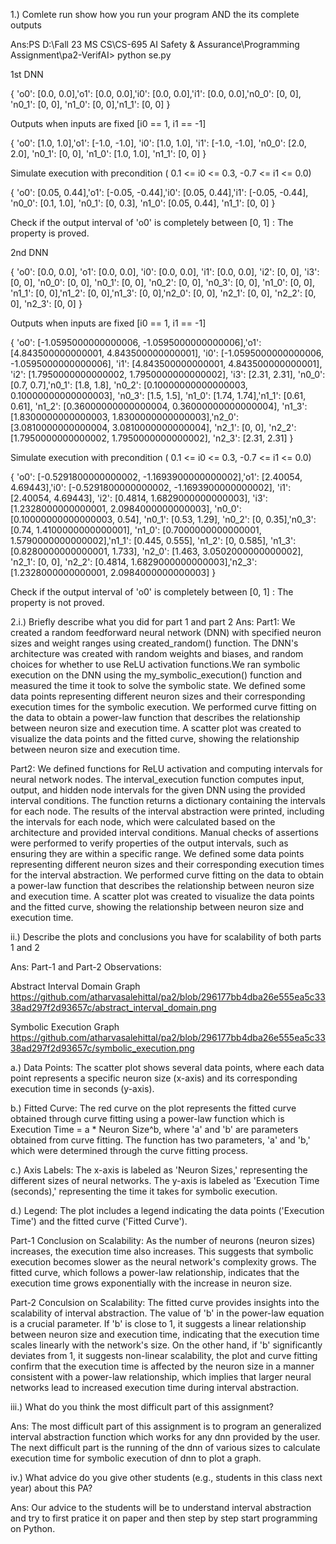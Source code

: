 1.) Comlete run show how you run your program AND the its complete outputs

Ans:PS D:\Fall 23 MS CS\CS-695 AI Safety & Assurance\Programming Assignment\pa2-VerifAI> python se.py

1st DNN

{  'o0': [0.0, 0.0],'o1': [0.0, 0.0],'i0': [0.0, 0.0],'i1': [0.0, 0.0],'n0_0': [0, 0], 'n0_1': [0, 0], 'n1_0': [0, 0],'n1_1': [0, 0] }

Outputs when inputs are fixed [i0 == 1, i1 == -1]

{  'o0': [1.0, 1.0],'o1': [-1.0, -1.0], 'i0': [1.0, 1.0], 'i1': [-1.0, -1.0], 'n0_0': [2.0, 2.0], 'n0_1': [0, 0], 'n1_0': [1.0, 1.0], 'n1_1': [0, 0] }

Simulate execution with precondition ( 0.1 <= i0 <= 0.3, -0.7 <= i1 <= 0.0)

{  'o0': [0.05, 0.44],'o1': [-0.05, -0.44],'i0': [0.05, 0.44],'i1': [-0.05, -0.44], 'n0_0': [0.1, 1.0], 'n0_1': [0, 0.3], 'n1_0': [0.05, 0.44], 'n1_1': [0, 0] }

Check if the output interval of 'o0' is completely between [0, 1] : The property is proved.

2nd DNN

{ 'o0': [0.0, 0.0], 'o1': [0.0, 0.0], 'i0': [0.0, 0.0], 'i1': [0.0, 0.0], 'i2': [0, 0], 'i3': [0, 0], 'n0_0': [0, 0], 'n0_1': [0, 0], 'n0_2': [0, 0], 
'n0_3': [0, 0],  'n1_0': [0, 0], 'n1_1': [0, 0],'n1_2': [0, 0],'n1_3': [0, 0],'n2_0': [0, 0], 'n2_1': [0, 0], 'n2_2': [0, 0], 'n2_3': [0, 0] }

Outputs when inputs are fixed [i0 == 1, i1 == -1]

{  'o0': [-1.0595000000000006, -1.0595000000000006],'o1': [4.843500000000001, 4.843500000000001], 'i0': [-1.0595000000000006, -1.0595000000000006], 
'i1': [4.843500000000001, 4.843500000000001], 'i2': [1.7950000000000002, 1.7950000000000002], 'i3': [2.31, 2.31], 'n0_0': [0.7, 0.7],'n0_1': [1.8, 1.8], 
'n0_2': [0.10000000000000003, 0.10000000000000003], 'n0_3': [1.5, 1.5], 'n1_0': [1.74, 1.74],'n1_1': [0.61, 0.61], 
'n1_2': [0.36000000000000004, 0.36000000000000004], 'n1_3': [1.8300000000000003, 1.8300000000000003],'n2_0': [3.0810000000000004, 3.0810000000000004], 
'n2_1': [0, 0], 'n2_2': [1.7950000000000002, 1.7950000000000002], 'n2_3': [2.31, 2.31] }

Simulate execution with precondition ( 0.1 <= i0 <= 0.3, -0.7 <= i1 <= 0.0)

{  'o0': [-0.5291800000000002, -1.1693900000000002],'o1': [2.40054, 4.69443],'i0': [-0.5291800000000002, -1.1693900000000002],
'i1': [2.40054, 4.69443], 'i2': [0.4814, 1.6829000000000003], 'i3': [1.2328000000000001, 2.0984000000000003], 
'n0_0': [0.10000000000000003, 0.54], 'n0_1': [0.53, 1.29], 'n0_2': [0, 0.35],'n0_3': [0.74, 1.4100000000000001], 
'n1_0': [0.7000000000000001, 1.5790000000000002],'n1_1': [0.445, 0.555], 'n1_2': [0, 0.585], 'n1_3': [0.8280000000000001, 1.733],
'n2_0': [1.463, 3.0502000000000002], 'n2_1': [0, 0], 'n2_2': [0.4814, 1.6829000000000003],'n2_3': [1.2328000000000001, 2.0984000000000003] }

Check if the output interval of 'o0' is completely between [0, 1] : The property is not proved.

2.i.) Briefly describe what you did for part 1 and part 2
Ans: Part1: We created a random feedforward neural network (DNN) with specified neuron sizes and weight ranges using created_random() function. The DNN's architecture was created with random weights and biases, and random choices for whether to use ReLU activation functions.We ran symbolic execution on the DNN using the my_symbolic_execution() function and measured the time it took to solve the symbolic state. We defined some data points representing different neuron sizes and their corresponding execution times for the symbolic execution. We performed curve fitting on the data to obtain a power-law function that describes the relationship between neuron size and execution time. A scatter plot was created to visualize the data points and the fitted curve, showing the relationship between neuron size and execution time.

Part2: We defined functions for ReLU activation and computing intervals for neural network nodes. The interval_execution function computes input, output, and hidden node intervals for the given DNN using the provided interval conditions. The function returns a dictionary containing the intervals for each node. The results of the interval abstraction were printed, including the intervals for each node, which were calculated based on the architecture and provided interval conditions. Manual checks of assertions were performed to verify properties of the output intervals, such as ensuring they are within a specific range. We defined some data points representing different neuron sizes and their corresponding execution times for the interval abstraction. We performed curve fitting on the data to obtain a power-law function that describes the relationship between neuron size and execution time. A scatter plot was created to visualize the data points and the fitted curve, showing the relationship between neuron size and execution time.

ii.) Describe the plots and conclusions you have for scalability of both parts 1 and 2 

Ans:  Part-1 and Part-2 Observations:

Abstract Interval Domain Graph
https://github.com/atharvasalehittal/pa2/blob/296177bb4dba26e555ea5c3338ad297f2d93657c/abstract_interval_domain.png

Symbolic Execution Graph
https://github.com/atharvasalehittal/pa2/blob/296177bb4dba26e555ea5c3338ad297f2d93657c/symbolic_execution.png

a.) Data Points: The scatter plot shows several data points, where each data point represents a specific neuron size (x-axis) and its corresponding execution time in seconds (y-axis).

b.) Fitted Curve: The red curve on the plot represents the fitted curve obtained through curve fitting using a power-law function which is Execution Time = a * Neuron Size^b, where 'a' and 'b' are parameters obtained from curve fitting. The function has two parameters, 'a' and 'b,' which were determined through the curve fitting process.

c.) Axis Labels: The x-axis is labeled as 'Neuron Sizes,' representing the different sizes of neural networks. The y-axis is labeled as 'Execution Time (seconds),' representing the time it takes for symbolic execution.

d.) Legend: The plot includes a legend indicating the data points ('Execution Time') and the fitted curve ('Fitted Curve').

Part-1 Conclusion on Scalability: As the number of neurons (neuron sizes) increases, the execution time also increases. This suggests that symbolic execution becomes slower as the neural network's complexity grows. The fitted curve, which follows a power-law relationship, indicates that the execution time grows exponentially with the increase in neuron size.

Part-2 Conculsion on Scalability: The fitted curve provides insights into the scalability of interval abstraction. The value of 'b' in the power-law equation is a crucial parameter. If 'b' is close to 1, it suggests a linear relationship between neuron size and execution time, indicating that the execution time scales linearly with the network's size. On the other hand, if 'b' significantly deviates from 1, it suggests non-linear scalability, the plot and curve fitting confirm that the execution time is affected by the neuron size in a manner consistent with a power-law relationship, which implies that larger neural networks lead to increased execution time during interval abstraction.

iii.) What do you think the most difficult part of this assignment?

Ans: The most difficult part of this assignment is to program an generalized interval abstraction function which works for any dnn provided by the user. The next difficult part is the running of the dnn of various sizes to calculate execution time for symbolic execution of dnn to plot a graph.

iv.) What advice do you give other students (e.g., students in this class next year) about this PA?

Ans: Our advice to the students will be to understand interval abstraction and try to first pratice it on paper and then step by step start programming on Python. 
